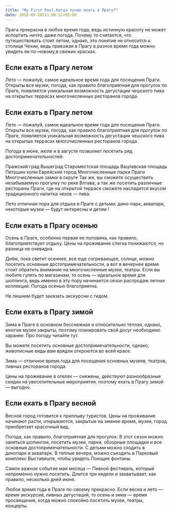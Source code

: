 ```yaml
---
title: "My First Post.Когда лучше ехать в Прагу?"
date: 2018-09-28T11:06:32+02:00
---
```


Прага прекрасна в любое время года, ведь истинную красоту не может испортить ничто, даже погода. Почему то считается, что путешествовать стоит летом, однако, это понятие не относится к столице Чехии, ведь приезжая в Прагу в разное время года можно увидеть ее по-новому,в свежих красках.

## Если ехать в Прагу летом

Лето — пожалуй, самое идеальное время года для посещения Праги. Открыты все музеи, погода, как правило благоприятная для прогулок по Праге, появляется уникальная возможность дегустации чешского пива на открытых террасах многочисленных ресторанов города.

## Если ехать в Прагу летом

Лето — пожалуй, самое идеальное время года для посещения Праги. Открыты все музеи, погода, как правило благоприятная для прогулок по Праге, появляется уникальная возможность дегустации чешского пива на открытых террасах многочисленных ресторанов города.

Погода в июне, июле и в августе позволяет посетить ряд достопримечательностей:

Пражский град
Вышеград
Староместская площадь
Вацлавская площадь
Петршин холм
Еврейский город
Многочисленные парки Праги
Многочисленные замки в округе
Так же, вы сможете осуществить незабываемую прогулку по реке Влтава, а так же посетить различные рестораны Праги, где на открытой террасе сможете насладится вкусом традиционного напитка чехов — пива.

Лето отличная пора для отдыха в Праге с детьми: дино-парк, аквапарк, некоторые музеи — будут интересны и детям !

## Если ехать в Прагу осенью

Осень в Праге, особенно первая ее половина, как правило,  благоприятствует отдыху. Цены на проживание слегка понижаются, но разница не очевидна.

Днём, пока светит осеннее, все еще согревающее, солнце, можно посетить основные достопримечательности, а вот в вечернее время стоит обратить внимание на многочисленные музеи, театры. Если вы любите гулять по магазинам, то осень — идеальное время для шоппинга, ведь именно в эту пору начинается сезон распродаж летних коллекций. Погода осенью благоприятна.

Не лишним будет заказать экскурсии с гидом.

## Если ехать в Прагу зимой

Зима в Праге в основном бесснежная и относительно теплая, однако, многие музеи закрыты, поэтому планировать свой досуг необходимо заранее. Про погоду читайте тут.

Вы можете посетить основные достопримечательности, однако, живописные виды вам врядли откроются во всей красе.

Зима — отличное время года для посещения основных  музеев, театров, пивных ресторанов города.

Цены на проживание в отелях — снижены, действуют разнообразные скидки на увеселительные мероприятия, поэтому ехать в Прагу зимой — выгодно. 

## Если ехать в Прагу весной

Весной город готовится к приплыву туристов. Цены на проживание начинают расти, открываются, закрытые на зимнее время, музеи, город приобретает красочный вид.

Погода, как правило, благоприятная для прогулок. В этот сезон можно заняться шопингом, посетить музеи, парки, обзорные площадки и все основные достопримечательности. С детьми можно сходить в динопарк и аквапарк. В теплые вечера, можно съездить в Парковый комплекс Выставиште, чтобы увидеть Поющие фонтаны.

Самое важное событие мая месяца — Пивной фестиваль, который непременно нужно посетить. Длится три недели и захватывает, как правило, несколько дней июня.

Любое время года в Праге по-своему прекрасно. Если весна и лето — время экскурсий, пивных дегустаций, то осень и зима — время просвещения, когда можно спокойно посетить музеи, театры, концерты.



